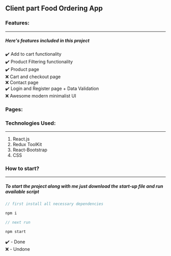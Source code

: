 ## Client part Food Ordering App

### Features:

---

##### Here's features included in this project

✔️ Add to cart functionality <br>
✔️ Product Filtering functionality <br>
✔️ Product page <br>
❌ Cart and checkout page <br>
❌ Contact page <br>
✔️ Login and Register page + Data Validation<br>
❌ Awesome modern minimalist UI

### Pages:

### Technologies Used:

---

1. React.js
2. Redux ToolKit
3. React-Bootstrap
4. CSS

### How to start?

---

##### To start the project along with me just download the start-up file and run available script

```javascript
// first install all necessary dependencies

npm i

// next run

npm start

```

✔️ - Done <br>
❌ - Undone
